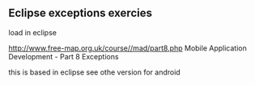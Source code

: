 ## Eclipse exceptions exercies
load in eclipse

http://www.free-map.org.uk/course//mad/part8.php 
Mobile Application Development - Part 8 Exceptions

this is based in eclipse see othe version for android

